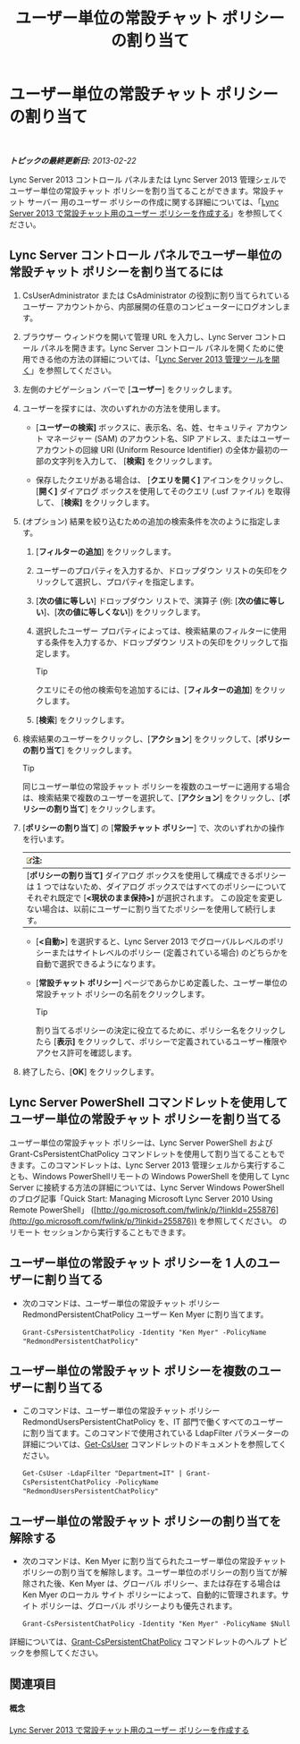 ﻿---
title: ユーザー単位の常設チャット ポリシーの割り当て
TOCTitle: ユーザー単位の常設チャット ポリシーの割り当て
ms:assetid: e22168f2-fde1-4f0a-b194-1fc881436822
ms:mtpsurl: https://technet.microsoft.com/ja-jp/library/JJ721908(v=OCS.15)
ms:contentKeyID: 49887180
ms.date: 05/19/2016
mtps_version: v=OCS.15
ms.translationtype: HT
---

# ユーザー単位の常設チャット ポリシーの割り当て

 

_**トピックの最終更新日:** 2013-02-22_

Lync Server 2013 コントロール パネルまたは Lync Server 2013 管理シェルでユーザー単位の常設チャット ポリシーを割り当てることができます。常設チャット サーバー 用のユーザー ポリシーの作成に関する詳細については、「[Lync Server 2013 で常設チャット用のユーザー ポリシーを作成する](lync-server-2013-create-a-user-policy-for-persistent-chat.md)」を参照してください。

## Lync Server コントロール パネルでユーザー単位の常設チャット ポリシーを割り当てるには

1.  CsUserAdministrator または CsAdministrator の役割に割り当てられているユーザー アカウントから、内部展開の任意のコンピューターにログオンします。

2.  ブラウザー ウィンドウを開いて管理 URL を入力し、Lync Server コントロール パネルを開きます。Lync Server コントロール パネルを開くために使用できる他の方法の詳細については、「[Lync Server 2013 管理ツールを開く](lync-server-2013-open-lync-server-administrative-tools.md)」を参照してください。

3.  左側のナビゲーション バーで \[**ユーザー**\] をクリックします。

4.  ユーザーを探すには、次のいずれかの方法を使用します。
    
      - \[**ユーザーの検索\]** ボックスに、表示名、名、姓、セキュリティ アカウント マネージャー (SAM) のアカウント名、SIP アドレス、またはユーザー アカウントの回線 URI (Uniform Resource Identifier) の全体か最初の一部の文字列を入力して、 \[**検索\]** をクリックします。
    
      - 保存したクエリがある場合は、 \[**クエリを開く\]** アイコンをクリックし、 \[**開く\]** ダイアログ ボックスを使用してそのクエリ (.usf ファイル) を取得して、 \[**検索\]** をクリックします。

5.  (オプション) 結果を絞り込むための追加の検索条件を次のように指定します。
    
    1.  \[**フィルターの追加**\] をクリックします。
    
    2.  ユーザーのプロパティを入力するか、ドロップダウン リストの矢印をクリックして選択し、プロパティを指定します。
    
    3.  \[**次の値に等しい**\] ドロップダウン リストで、演算子 (例: \[**次の値に等しい**\]、\[**次の値に等しくない**\]) をクリックします。
    
    4.  選択したユーザー プロパティによっては、検索結果のフィルターに使用する条件を入力するか、ドロップダウン リストの矢印をクリックして指定します。
        

        > [!TIP]
        > クエリにその他の検索句を追加するには、[<STRONG>フィルターの追加</STRONG>] をクリックします。

    
    5.  \[**検索**\] をクリックします。

6.  検索結果のユーザーをクリックし、\[**アクション**\] をクリックして、\[**ポリシーの割り当て**\] をクリックします。
    

    > [!TIP]
    > 同じユーザー単位の常設チャット ポリシーを複数のユーザーに適用する場合は、検索結果で複数のユーザーを選択して、[<STRONG>アクション</STRONG>] をクリックし、[<STRONG>ポリシーの割り当て</STRONG>] をクリックします。



7.  \[**ポリシーの割り当て**\] の \[**常設チャット ポリシー**\] で、次のいずれかの操作を行います。
    
    <table>
    <thead>
    <tr class="header">
    <th><img src="images/Gg412781.note(OCS.15).gif" title="note" alt="note" />注:</th>
    </tr>
    </thead>
    <tbody>
    <tr class="odd">
    <td>[<strong>ポリシーの割り当て]</strong> ダイアログ ボックスを使用して構成できるポリシーは 1 つではないため、ダイアログ ボックスではすべてのポリシーについてそれぞれ既定で [<strong>&lt;現状のまま保持&gt;]</strong> が選択されます。 この設定を変更しない場合は、以前にユーザーに割り当てたポリシーを使用して続行します。</td>
    </tr>
    </tbody>
    </table>
    
      - \[**\<自動\>**\] を選択すると、Lync Server 2013 でグローバルレベルのポリシーまたはサイトレベルのポリシー (定義されている場合) のどちらかを自動で選択できるようになります。
    
      - \[**常設チャット ポリシー**\] ページであらかじめ定義した、ユーザー単位の常設チャット ポリシーの名前をクリックします。
        

        > [!TIP]
        > 割り当てるポリシーの決定に役立てるために、ポリシー名をクリックしたら [<STRONG>表示]</STRONG> をクリックして、ポリシーで定義されているユーザー権限やアクセス許可を確認します。



8.  終了したら、\[**OK**\] をクリックします。

## Lync Server PowerShell コマンドレットを使用してユーザー単位の常設チャット ポリシーを割り当てる

ユーザー単位の常設チャット ポリシーは、Lync Server PowerShell および Grant-CsPersistentChatPolicy コマンドレットを使用して割り当てることもできます。このコマンドレットは、Lync Server 2013 管理シェルから実行することも、Windows PowerShellリモートの Windows PowerShell を使用して Lync Server に接続する方法の詳細については、Lync Server Windows PowerShell のブログ記事「Quick Start: Managing Microsoft Lync Server 2010 Using Remote PowerShell」 ([http://go.microsoft.com/fwlink/p/?linkId=255876](http://go.microsoft.com/fwlink/p/?linkid=255876)) を参照してください。 のリモート セッションから実行することもできます。

## ユーザー単位の常設チャット ポリシーを 1 人のユーザーに割り当てる

  - 次のコマンドは、ユーザー単位の常設チャット ポリシー RedmondPersistentChatPolicy ユーザー Ken Myer に割り当てます。
    
        Grant-CsPersistentChatPolicy -Identity "Ken Myer" -PolicyName "RedmondPersistentChatPolicy"

## ユーザー単位の常設チャット ポリシーを複数のユーザーに割り当てる

  - このコマンドは、ユーザー単位の常設チャット ポリシー RedmondUsersPersistentChatPolicy を、IT 部門で働くすべてのユーザーに割り当てます。このコマンドで使用されている LdapFilter パラメーターの詳細については、[Get-CsUser](get-csuser.md) コマンドレットのドキュメントを参照してください。
    
        Get-CsUser -LdapFilter "Department=IT" | Grant-CsPersistentChatPolicy -PolicyName "RedmondUsersPersistentChatPolicy"

## ユーザー単位の常設チャット ポリシーの割り当てを解除する

  - 次のコマンドは、Ken Myer に割り当てられたユーザー単位の常設チャット ポリシーの割り当てを解除します。ユーザー単位のポリシーの割り当てが解除された後、Ken Myer は、グローバル ポリシー、または存在する場合は Ken Myer のローカル サイト ポリシーによって、自動的に管理されます。サイト ポリシーは、グローバル ポリシーよりも優先されます。
    
        Grant-CsPersistentChatPolicy -Identity "Ken Myer" -PolicyName $Null

詳細については、[Grant-CsPersistentChatPolicy](grant-cspersistentchatpolicy.md) コマンドレットのヘルプ トピックを参照してください。

## 関連項目

#### 概念

[Lync Server 2013 で常設チャット用のユーザー ポリシーを作成する](lync-server-2013-create-a-user-policy-for-persistent-chat.md)

